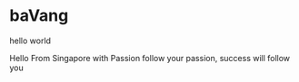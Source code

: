 # baVang
hello world


Hello From Singapore with Passion
follow your passion, success will follow you
